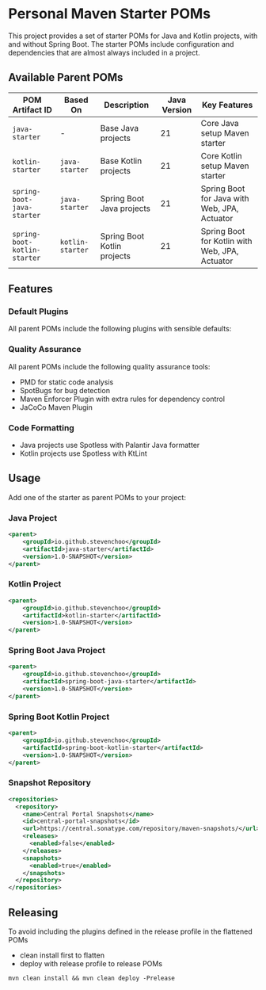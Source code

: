 # Personal Maven Starter POMs

This project provides a set of starter POMs for Java and Kotlin projects, with and without Spring Boot.
The starter POMs include configuration and dependencies that are almost always included in a project.

## Available Parent POMs

| POM Artifact ID              | Based On         | Description                 | Java Version | Key Features                                   |
|------------------------------|------------------|-----------------------------|--------------|------------------------------------------------|
| `java-starter`               | -                | Base Java projects          | 21           | Core Java setup Maven starter                  |
| `kotlin-starter`             | `java-starter`   | Base Kotlin projects        | 21           | Core Kotlin setup Maven starter                |
| `spring-boot-java-starter`   | `java-starter`   | Spring Boot Java projects   | 21           | Spring Boot for Java with Web, JPA, Actuator   |
| `spring-boot-kotlin-starter` | `kotlin-starter` | Spring Boot Kotlin projects | 21           | Spring Boot for Kotlin with Web, JPA, Actuator |

## Features

### Default Plugins

All parent POMs include the following plugins with sensible defaults:

### Quality Assurance

All parent POMs include the following quality assurance tools:

- PMD for static code analysis
- SpotBugs for bug detection
- Maven Enforcer Plugin with extra rules for dependency control
- JaCoCo Maven Plugin

### Code Formatting

- Java projects use Spotless with Palantir Java formatter
- Kotlin projects use Spotless with KtLint

## Usage

Add one of the starter as parent POMs to your project:

### Java Project

```xml
<parent>
    <groupId>io.github.stevenchoo</groupId>
    <artifactId>java-starter</artifactId>
    <version>1.0-SNAPSHOT</version>
</parent>
```

### Kotlin Project

```xml
<parent>
    <groupId>io.github.stevenchoo</groupId>
    <artifactId>kotlin-starter</artifactId>
    <version>1.0-SNAPSHOT</version>
</parent>
```

### Spring Boot Java Project

```xml
<parent>
    <groupId>io.github.stevenchoo</groupId>
    <artifactId>spring-boot-java-starter</artifactId>
    <version>1.0-SNAPSHOT</version>
</parent>
```

### Spring Boot Kotlin Project

```xml
<parent>
    <groupId>io.github.stevenchoo</groupId>
    <artifactId>spring-boot-kotlin-starter</artifactId>
    <version>1.0-SNAPSHOT</version>
</parent>
```


### Snapshot Repository

```xml
<repositories>
  <repository>
    <name>Central Portal Snapshots</name>
    <id>central-portal-snapshots</id>
    <url>https://central.sonatype.com/repository/maven-snapshots/</url>
    <releases>
      <enabled>false</enabled>
    </releases>
    <snapshots>
      <enabled>true</enabled>
    </snapshots>
  </repository>
</repositories>
```

## Releasing

To avoid including the plugins defined in the release profile in the flattened POMs
- clean install first to flatten
- deploy with release profile to release POMs

```shell
mvn clean install && mvn clean deploy -Prelease
```
